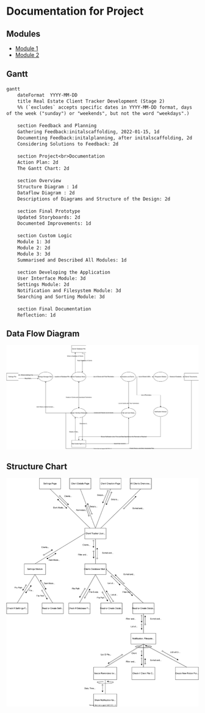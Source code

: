 # Documentation for Project
## Modules
- [Module 1](./module-1)
- [Module 2](./module-2)

## Gantt
```mermaid
gantt
    dateFormat  YYYY-MM-DD
    title Real Estate Client Tracker Development (Stage 2)
    %% (`excludes` accepts specific dates in YYYY-MM-DD format, days of the week ("sunday") or "weekends", but not the word "weekdays".)
	
	section Feedback and Planning
	Gathering Feedback:initalscaffolding, 2022-01-15, 1d
    Documenting Feedback:initalplanning, after initalscaffolding, 2d
    Considering Solutions to Feedback: 2d
    
	section Project<br>Documentation
    Action Plan: 2d
    The Gantt Chart: 2d

	section Overview
	Structure Diagram : 1d
    Dataflow Diagram : 2d
    Descriptions of Diagrams and Structure of the Design: 2d
    
    section Final Prototype
	Updated Storyboards: 2d
    Documented Improvements: 1d

    section Custom Logic
    Module 1: 3d
    Module 2: 2d
    Module 3: 3d
    Summarised and Described All Modules: 1d

    section Developing the Application
    User Interface Module: 3d
    Settings Module: 2d
    Notification and Filesystem Module: 3d
    Searching and Sorting Module: 3d

    section Final Documentation
    Reflection: 1d
```

## Data Flow Diagram
![Data Flow Diagram](dataflow.drawio.svg)

## Structure Chart
![Structure Chart](structure.drawio.svg)
